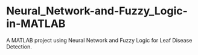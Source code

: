 # Neural_Network-and-Fuzzy_Logic-in-MATLAB
A MATLAB project using Neural Network and Fuzzy Logic for Leaf Disease Detection.

